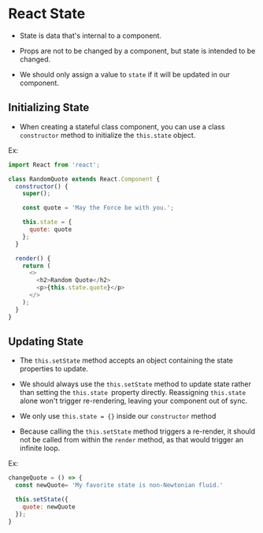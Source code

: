 # React State

* State is data that's internal to a component.

* Props are not to be changed by a component, but state is intended to be changed.

* We should only assign a value to `state` if it will be updated in our component.









## Initializing State

* When creating a stateful class component, you can use a class `constructor` method to initialize the `this.state` object.

Ex:
```javascript
import React from 'react';

class RandomQuote extends React.Component {
  constructor() {
    super();

    const quote = 'May the Force be with you.';

    this.state = {
      quote: quote
    };
  }

  render() {
    return (
      <>
        <h2>Random Quote</h2>
        <p>{this.state.quote}</p>
      </>
    );
  }
}

```

## Updating State

* The `this.setState` method accepts an object containing the state properties to update.

* We should always use the `this.setState` method to update state rather than setting the `this.state `property directly. Reassigning `this.state` alone won't trigger re-rendering, leaving your component out of sync.

* We only use `this.state = {}` inside our `constructor` method

* Because calling the `this.setState` method triggers a re-render, it should not be called from within the `render` method, as that would trigger an infinite loop.

Ex:
```javascript
changeQuote = () => {
  const newQuote= 'My favorite state is non-Newtonian fluid.'

  this.setState({
    quote: newQuote
  });
}
```

